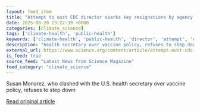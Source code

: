 ```yaml
---
layout: feed_item
title: "Attempt to oust CDC director sparks key resignations by agency officials"
date: 2025-08-28 23:22:39 +0000
categories: [climate_science]
tags: ['climate-health', 'public-health']
keywords: ['climate-health', 'public-health', 'director', 'attempt', 'oust']
description: "health secretary over vaccine policy, refuses to step down"
external_url: https://www.science.org/content/article/attempt-oust-cdc-director-sparks-key-resignations-agency-officials
is_feed: true
source_feed: "Latest News from Science Magazine"
feed_category: "climate_science"
---
```


Susan Monarez, who clashed with the U.S. health secretary over vaccine policy, refuses to step down

[Read original article](https://www.science.org/content/article/attempt-oust-cdc-director-sparks-key-resignations-agency-officials)
